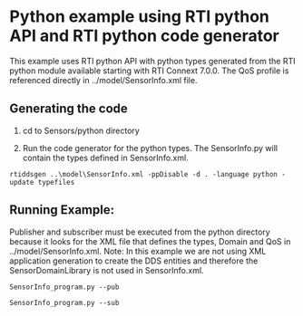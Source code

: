 # Python example using RTI python API and RTI python code generator
This example uses RTI python API with python types generated from the RTI python module available starting with RTI Connext 7.0.0. The QoS profile is referenced directly in ../model/SensorInfo.xml file.

## Generating the code
1. cd to Sensors/python directory

2. Run the code generator for the python types. The SensorInfo.py will contain the types defined in SensorInfo.xml.
```
rtiddsgen ..\model\SensorInfo.xml -ppDisable -d . -language python -update typefiles 
```

## Running Example:
Publisher and subscriber must be executed from the python directory because it looks for the XML file that defines the types, Domain and QoS in ../model/SensorInfo.xml. 
Note: In this example we are not using XML application generation to create the DDS entities and therefore the SensorDomainLibrary is not used in SensorInfo.xml.

```
SensorInfo_program.py --pub
```

```
SensorInfo_program.py --sub
```